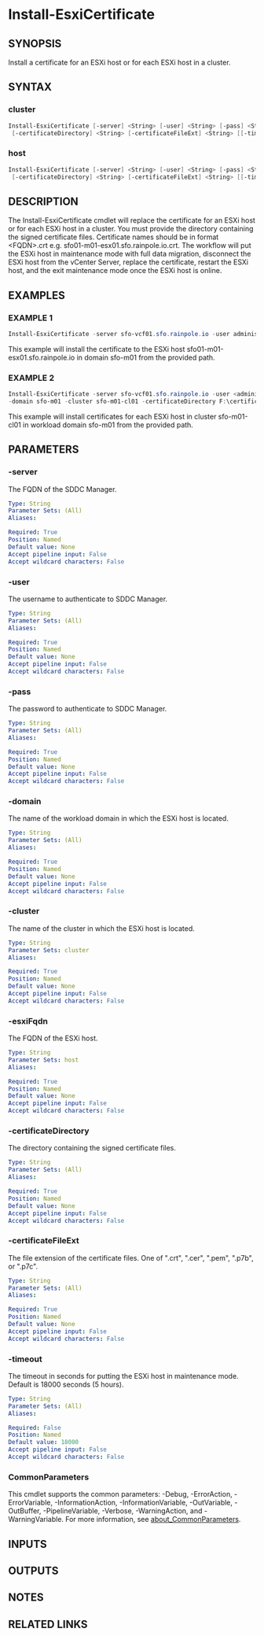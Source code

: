 # Install-EsxiCertificate

## SYNOPSIS

Install a certificate for an ESXi host or for each ESXi host in a cluster.

## SYNTAX

### cluster

```powershell
Install-EsxiCertificate [-server] <String> [-user] <String> [-pass] <String> [-domain] <String> [-cluster] <String>
 [-certificateDirectory] <String> [-certificateFileExt] <String> [[-timeout] <String>] [<CommonParameters>]
```

### host

```powershell
Install-EsxiCertificate [-server] <String> [-user] <String> [-pass] <String> [-domain] <String> [-esxiFqdn] <String>
 [-certificateDirectory] <String> [-certificateFileExt] <String> [[-timeout] <String>] [<CommonParameters>]
```

## DESCRIPTION

The Install-EsxiCertificate cmdlet will replace the certificate for an ESXi host or for each ESXi host in a cluster.
You must provide the directory containing the signed certificate files.
Certificate names should be in format \<FQDN\>.crt e.g.
sfo01-m01-esx01.sfo.rainpole.io.crt.
The workflow will put the ESXi host in maintenance mode with full data migration,
disconnect the ESXi host from the vCenter Server, replace the certificate, restart the ESXi host,
and the exit maintenance mode once the ESXi host is online.

## EXAMPLES

### EXAMPLE 1

```powershell
Install-EsxiCertificate -server sfo-vcf01.sfo.rainpole.io -user administrator@vsphere.local -pass VMw@re1! -domain sfo-m01 -esxiFqdn sfo01-m01-esx01.sfo.rainpole.io -certificateDirectory F:\certificates -certificateFileExt ".cer"
```

This example will install the certificate to the ESXi host sfo01-m01-esx01.sfo.rainpole.io in domain sfo-m01 from the provided path.

### EXAMPLE 2

```powershell
Install-EsxiCertificate -server sfo-vcf01.sfo.rainpole.io -user <administrator@vsphere.local> -pass VMw@re1!
-domain sfo-m01 -cluster sfo-m01-cl01 -certificateDirectory F:\certificates -certificateFileExt ".cer"
```

This example will install certificates for each ESXi host in cluster sfo-m01-cl01 in workload domain sfo-m01 from the provided path.

## PARAMETERS

### -server

The FQDN of the SDDC Manager.

```yaml
Type: String
Parameter Sets: (All)
Aliases:

Required: True
Position: Named
Default value: None
Accept pipeline input: False
Accept wildcard characters: False
```

### -user

The username to authenticate to SDDC Manager.

```yaml
Type: String
Parameter Sets: (All)
Aliases:

Required: True
Position: Named
Default value: None
Accept pipeline input: False
Accept wildcard characters: False
```

### -pass

The password to authenticate to SDDC Manager.

```yaml
Type: String
Parameter Sets: (All)
Aliases:

Required: True
Position: Named
Default value: None
Accept pipeline input: False
Accept wildcard characters: False
```

### -domain

The name of the workload domain in which the ESXi host is located.

```yaml
Type: String
Parameter Sets: (All)
Aliases:

Required: True
Position: Named
Default value: None
Accept pipeline input: False
Accept wildcard characters: False
```

### -cluster

The name of the cluster in which the ESXi host is located.

```yaml
Type: String
Parameter Sets: cluster
Aliases:

Required: True
Position: Named
Default value: None
Accept pipeline input: False
Accept wildcard characters: False
```

### -esxiFqdn

The FQDN of the ESXi host.

```yaml
Type: String
Parameter Sets: host
Aliases:

Required: True
Position: Named
Default value: None
Accept pipeline input: False
Accept wildcard characters: False
```

### -certificateDirectory

The directory containing the signed certificate files.

```yaml
Type: String
Parameter Sets: (All)
Aliases:

Required: True
Position: Named
Default value: None
Accept pipeline input: False
Accept wildcard characters: False
```

### -certificateFileExt

The file extension of the certificate files.
One of ".crt", ".cer", ".pem", ".p7b", or ".p7c".

```yaml
Type: String
Parameter Sets: (All)
Aliases:

Required: True
Position: Named
Default value: None
Accept pipeline input: False
Accept wildcard characters: False
```

### -timeout

The timeout in seconds for putting the ESXi host in maintenance mode.
Default is 18000 seconds (5 hours).

```yaml
Type: String
Parameter Sets: (All)
Aliases:

Required: False
Position: Named
Default value: 18000
Accept pipeline input: False
Accept wildcard characters: False
```

### CommonParameters

This cmdlet supports the common parameters: -Debug, -ErrorAction, -ErrorVariable, -InformationAction, -InformationVariable, -OutVariable, -OutBuffer, -PipelineVariable, -Verbose, -WarningAction, and -WarningVariable. For more information, see [about_CommonParameters](http://go.microsoft.com/fwlink/?LinkID=113216).

## INPUTS

## OUTPUTS

## NOTES

## RELATED LINKS
